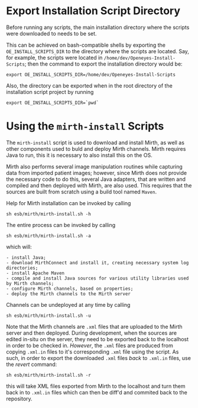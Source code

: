Export Installation Script Directory
====================================

Before running any scripts, the main installation directory where the scripts were downloaded to needs to be set.

This can be achieved on bash-compatible shells by exporting the `OE_INSTALL_SCRIPTS_DIR` to the directory where the scripts are located. Say, for example, the scripts were located in `/home/dev/Openeyes-Install-Scripts`; then the command to export the installation directory would be:

	export OE_INSTALL_SCRIPTS_DIR=/home/dev/Openeyes-Install-Scripts

Also, the directory can be exported when in the root directory of the installation script project by running

	export OE_INSTALL_SCRIPTS_DIR=`pwd`

Using the `mirth-install` Scripts
=================================

The `mirth-install` script is used to download and install Mirth, as well as other components used to buld and deploy Mirth channels. Mirth requires Java to run, this it is necessary to also install this on the OS.

Mirth also performs several image manipulation routines while capturing data from imported patient images; however, since Mirth does not provide the necessary code to do this, several Java adapters, that are written and compiled and then deployed with Mirth, are also used. This requires that the sources are built from scratch using a build tool named `Maven`.

Help for Mirth installation can be invoked by calling

	sh esb/mirth/mirth-install.sh -h

The entire process can be invoked by calling

	sh esb/mirth/mirth-install.sh -a

which will:

	- install Java;
	- download MirthConnect and install it, creating necessary system log directories;
	- install Apache Maven
	- compile and install Java sources for various utility libraries used by Mirth channels;
	- configure Mirth channels, based on properties;
	- deploy the Mirth channels to the Mirth server

Channels can be undeployed at any time by calling

	sh esb/mirth/mirth-install.sh -u

Note that the Mirth channels are `.xml` files that are uploaded to the Mirth server and then deployed. During development, when the sources are edited in-situ on the server, they need to be exported back to the localhost in order to be checked in. *However*, the `.xml` files are produced from copying `.xml.in` files to it's corresponding `.xml` file using the script. As such, in order to export the downloaded `.xml` files *back* to `.xml.in` files, use the *revert* command:

	sh esb/mirth/mirth-install.sh -r

this will take XML files exported from Mirth to the localhost and turn them back in to `.xml.in` files which can then be diff'd and commited back to the repository.


